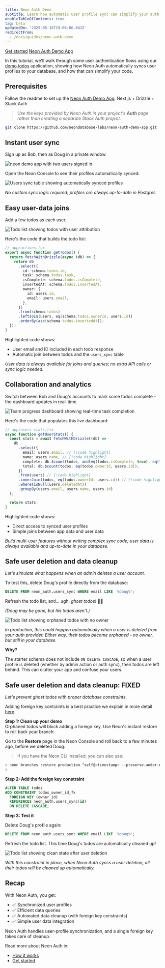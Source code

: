 ```yaml
---
title: Neon Auth Demo
subtitle: Learn how automatic user profile sync can simplify your auth workflow
enableTableOfContents: true
tag: beta
updatedOn: '2025-05-16T19:06:06.841Z'
redirectFrom:
  - /docs/guides/neon-auth-demo
---
```


<InfoBlock>
  <DocsList title="Related docs" theme="docs">
    <a href="/docs/guides/neon-auth">Get started</a>
  </DocsList>

  <DocsList title="Sample project" theme="repo">
    <a href="https://github.com/neondatabase-labs/neon-auth-demo-app">Neon Auth Demo App</a>
  </DocsList>
</InfoBlock>

In this tutorial, we'll walk through some user authentication flows using our [demo todos](https://github.com/neondatabase-labs/neon-auth-demo-app) application, showing how Neon Auth automatically syncs user profiles to your database, and how that can simplify your code.

<FeatureBetaProps feature_name="Neon Auth" />

## Prerequisites

Follow the readme to set up the [Neon Auth Demo App](https://github.com/neondatabase-labs/neon-auth-demo-app): Next.js + Drizzle + Stack Auth

> _Use the keys provided by Neon Auth in your project's **Auth** page rather than creating a separate Stack Auth project._

```bash
git clone https://github.com/neondatabase-labs/neon-auth-demo-app.git
```

<Steps>

## Instant user sync

Sign up as Bob, then as Doug in a private window.

![neon demo app with two users signed in ](/docs/guides/neon_auth_demo_new_users.png)

Open the Neon Console to see their profiles automatically synced:

![Users sync table showing automatically synced profiles](/docs/guides/neon_auth_users_sync.png)

_No custom sync logic required; profiles are always up-to-date in Postgres._

## Easy user-data joins

Add a few todos as each user.

![Todo list showing todos with user attribution](/docs/guides/neon_auth_demo_todos.png)

Here's the code that builds the todo list:

```ts {7-11,14,15} showLineNumbers
// app/actions.tsx
export async function getTodos() {
  return fetchWithDrizzle(async (db) => {
    return db
      .select({
        id: schema.todos.id,
        task: schema.todos.task,
        isComplete: schema.todos.isComplete,
        insertedAt: schema.todos.insertedAt,
        owner: {
          id: users.id,
          email: users.email,
        },
      })
      .from(schema.todos)
      .leftJoin(users, eq(schema.todos.ownerId, users.id))
      .orderBy(asc(schema.todos.insertedAt));
  });
}
```

Highlighted code shows:

- User email and ID included in each todo response
- Automatic join between todos and the `users_sync` table

_User data is always available for joins and queries; no extra API calls or sync logic needed._

## Collaboration and analytics

Switch between Bob and Doug's accounts to mark some todos complete - the dashboard updates in real-time.

![Team progress dashboard showing real-time task completion](/docs/guides/neon_auth_demo_progress.png)

Here's the code that populates this live dashboard:

```ts showLineNumbers
// app/users-stats.tsx
async function getUserStats() {
  const stats = await fetchWithDrizzle((db) =>
    db
      .select({
        email: users.email, // [!code highlight]
        name: users.name, // [!code highlight]
        complete: db.$count(todos, and(eq(todos.isComplete, true), eq(todos.ownerId, users.id))),
        total: db.$count(todos, eq(todos.ownerId, users.id)),
      })
      .from(users) // [!code highlight]
      .innerJoin(todos, eq(todos.ownerId, users.id)) // [!code highlight]
      .where(isNull(users.deletedAt))
      .groupBy(users.email, users.name, users.id)
  );

  return stats;
}
```

Highlighted code shows:

- Direct access to synced user profiles
- Simple joins between app data and user data

_Build multi-user features without writing complex sync code; user data is always available and up-to-date in your database._

## Safe user deletion and data cleanup

_Let's simulate what happens when an admin deletes a user account._

To test this, delete Doug's profile directly from the database:

```sql
DELETE FROM neon_auth.users_sync WHERE email LIKE '%doug%';
```

Refresh the todo list, and... ugh, _ghost todos!_ 👻👻

_(Doug may be gone, but his todos aren't.)_

![Todo list showing orphaned todos with no owner](/docs/guides/neon_auth_demo_ghosts.png)

_In production, this could happen automatically when a user is deleted from your auth provider. Either way, their todos become orphaned - no owner, but still in your database._

**Why?**

The starter schema does not include `ON DELETE CASCADE`, so when a user profile is deleted (whether by admin action or auth sync), their todos are left behind. This can clutter your app and confuse your users.

## Safe user deletion and data cleanup: FIXED

_Let's prevent ghost todos with proper database constraints._

Adding foreign key contraints is a best practice we explain in more detail [here](/docs/guides/neon-auth-best-practices#foreign-keys-and-the-users_sync-table).

**Step 1: Clean up your demo**  
Orphaned todos will block adding a foreign key. Use Neon's instant restore to roll back your branch:

Go to the **Restore** page in the Neon Console and roll back to a few minutes ago, before we deleted Doug.

> If you have the Neon CLI installed, you can also use:

```bash shouldWrap
> neon branches restore production ^self@<timestamp> --preserve-under-name production_backup
>
```

**Step 2: Add the foreign key constraint**

```sql
ALTER TABLE todos
ADD CONSTRAINT todos_owner_id_fk
  FOREIGN KEY (owner_id)
  REFERENCES neon_auth.users_sync(id)
  ON DELETE CASCADE;
```

**Step 3: Test it**

Delete Doug's profile again:

```sql
DELETE FROM neon_auth.users_sync WHERE email LIKE '%doug%';
```

Refresh the todo list. This time Doug's todos are automatically cleaned up!

![Todo list showing clean state after user deletion](/docs/guides/neon_auth_demo_no_ghosts.png)

_With this constraint in place, when Neon Auth syncs a user deletion, all their todos will be cleaned up automatically._

</Steps>

## Recap

With Neon Auth, you get:

- ✅ Synchronized user profiles
- ✅ Efficient data queries
- ✅ Automated data cleanup (with foreign key constraints)
- ✅ Simple user data integration

Neon Auth handles user-profile synchronization, and a single foreign key takes care of cleanup.

Read more about Neon Auth in:

- [How it works](/docs/guides/neon-auth-how-it-works)
- [Get started](/docs/guides/neon-auth)
